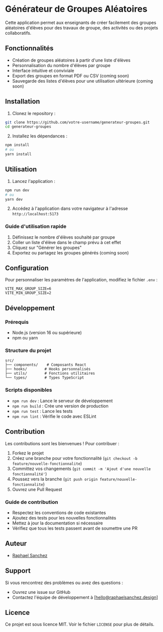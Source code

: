 # Générateur de Groupes Aléatoires

Cette application permet aux enseignants de créer facilement des groupes aléatoires d'élèves pour des travaux de groupe, des activités ou des projets collaboratifs.

## Fonctionnalités

- Création de groupes aléatoires à partir d'une liste d'élèves
- Personnalisation du nombre d'élèves par groupe
- Interface intuitive et conviviale
- Export des groupes en format PDF ou CSV (coming soon)
- Sauvegarde des listes d'élèves pour une utilisation ultérieure (coming soon)

## Installation

1. Clonez le repository :

```bash
git clone https://github.com/votre-username/generateur-groupes.git
cd generateur-groupes
```

2. Installez les dépendances :

```bash
npm install
# ou
yarn install
```

## Utilisation

1. Lancez l'application :

```bash
npm run dev
# ou
yarn dev
```

2. Accédez à l'application dans votre navigateur à l'adresse `http://localhost:5173`

### Guide d'utilisation rapide

1. Définissez le nombre d'élèves souhaité par groupe
2. Coller un liste d'élève dans le champ prévu à cet effet
3. Cliquez sur "Générer les groupes"
4. Exportez ou partagez les groupes générés (coming soon)

## Configuration

Pour personnaliser les paramètres de l'application, modifiez le fichier `.env` :

```env
VITE_MAX_GROUP_SIZE=6
VITE_MIN_GROUP_SIZE=2
```

## Développement

### Prérequis

- Node.js (version 16 ou supérieure)
- npm ou yarn

### Structure du projet

```
src/
├── components/    # Composants React
├── hooks/        # Hooks personnalisés
├── utils/        # Fonctions utilitaires
└── types/        # Types TypeScript
```

### Scripts disponibles

- `npm run dev` : Lance le serveur de développement
- `npm run build` : Crée une version de production
- `npm run test` : Lance les tests
- `npm run lint` : Vérifie le code avec ESLint

## Contribution

Les contributions sont les bienvenues ! Pour contribuer :

1. Forkez le projet
2. Créez une branche pour votre fonctionnalité (`git checkout -b feature/nouvelle-fonctionnalite`)
3. Committez vos changements (`git commit -m 'Ajout d'une nouvelle fonctionnalité'`)
4. Poussez vers la branche (`git push origin feature/nouvelle-fonctionnalite`)
5. Ouvrez une Pull Request

### Guide de contribution

- Respectez les conventions de code existantes
- Ajoutez des tests pour les nouvelles fonctionnalités
- Mettez à jour la documentation si nécessaire
- Vérifiez que tous les tests passent avant de soumettre une PR

## Auteur

- [Raphael Sanchez](https://www.linkedin.com/in/raphael-sanchez-design/)

## Support

Si vous rencontrez des problèmes ou avez des questions :

- Ouvrez une issue sur GitHub
- Contactez l'équipe de développement à [hello@raphaelsanchez.design]

## Licence

Ce projet est sous licence MIT. Voir le fichier `LICENSE` pour plus de détails.
